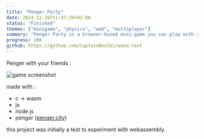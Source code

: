 ```yaml
---
title: "Penger Party"
date: 2024-11-26T11:47:29+02:00
status: "Finished"
themes: ["minigame", "physics", "web", "multiplayer"]
summary: "Penger Party is a browser-based mini-game you can play with your friends, in which you control a penger with bouncing physics."
progress: 100
github: https://github.com/CaptainBoulbi/wasm-test
---
```


Penger with your friends :

![game screenshot](/game/penger-party.png)

made with :

- c -> wasm
- js
- node js
- penger ([penger.city](https://penger.city))

this project was initially a test to experiment with webassembly.
